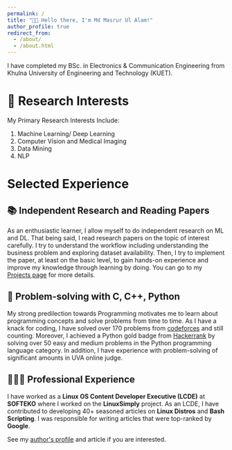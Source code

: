 ```yaml
---
permalink: /
title: "👋🏼 Hello there, I'm Md Masrur Ul Alam!"
author_profile: true
redirect_from: 
  - /about/
  - /about.html
---
```


I have completed my BSc. in Electronics & Communication Engineering from Khulna University of Engineering and Technology (KUET).


🔬 Research Interests
======
My Primary Research Interests Include:
1. Machine Learning/ Deep Learning
2. Computer Vision and Medical Imaging
3. Data Mining
4. NLP

# Selected Experience

## 📚 Independent Research and Reading Papers
As an enthusiastic learner, I allow myself to do independent research on ML and DL. That being said, I read research papers on the topic of interest carefully. I try to understand the workflow including understanding the business problem and exploring dataset availability.  Then, I try to implement the paper, at least on the basic level, to gain hands-on experience and improve my knowledge through learning by doing. You can go to my [Projects page](https://masrurprem.github.io/PROJECTS/) for more details.

## 📜 Problem-solving with C, C++, Python
My strong predilection towards Programming motivates me to learn about programming concepts and solve problems from time to time. As I have a knack for coding, I have solved over 170 problems from [codeforces](https://codeforces.com/profile/the_bida) and still counting. Moreover, I achieved a Python gold badge from [Hackerrank](https://www.hackerrank.com/profile/masrur_883) by solving over 50 easy and medium problems in the Python programming language category. In addition, I have experience with problem-solving of significant amounts in UVA online judge. 

## 👨🏻‍🔬 Professional Experience
I have worked as a **Linux OS Content Developer Executive (LCDE)** at **SOFTEKO** where I worked on the **LinuxSimply** project. As an LCDE, I have contributed to developing 40+ seasoned articles on **Linux Distros** and **Bash Scripting**. I was responsible for writing articles that were top-ranked by **Google**. 

See my [author's profile](https://linuxsimply.com/author/masrur/) and article if you are interested. 









